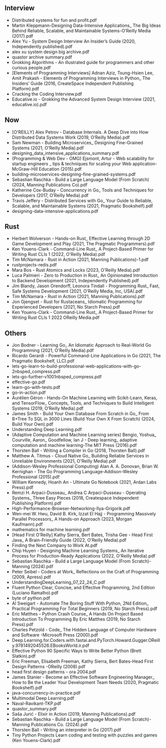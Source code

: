 ## Interview
- Distributed systems for fun and profit.pdf
- Martin Kleppmann-Designing Data-Intensive Applications_ The Big Ideas Behind Reliable, Scalable, and Maintainable Systems-O’Reilly Media (2017).pdf
- Alex Yu - System Design Interview An Insider’s Guide (2020, Independently published).pdf
- alex xu system design big archive.pdf
- quastor archive summary.pdf
- Grokking Algorithms - An illustrated guide for programmers and other curious people.pdf
- [Elements of Programming Interviews] Adnan Aziz, Tsung-Hsien Lee, Amit Prakash - Elements of Programming Interviews in Python_ The Insiders’ Guide (2016, CreateSpace Independent Publishing Platform).pdf
- Cracking the Coding Interview.pdf
- Educative.io - Grokking the Advanced System Design Interview (2021, educative.io).pdf

## Now
- [O'REILLY] Alex Petrov - Database Internals. A Deep Dive into How Distributed Data Systems Work (2019, O’Reilly Media).pdf
- Sam Newman - Building Microservices_ Designing Fine-Grained Systems (2021, O'Reilly Media).pdf
- designing_data_intensive_applications_summary.pdf
- (Programming & Web Dev - OMG) Ejsmont, Artur - Web scalability for startup engineers _ tips & techniques for scaling your Web application-McGraw-Hill Education (2015).pdf
- building-microservices-designing-fine-grained-systems.pdf
- Sebastian Raschka - Build a Large Language Model (From Scratch) (2024, Manning Publications Co).pdf
- Katherine Cox-Buday - Concurrency in Go_ Tools and Techniques for Developers (2017, O’Reilly Media).pdf
- Travis Jeffery - Distributed Services with Go_ Your Guide to Reliable, Scalable, and Maintainable Systems (2021, Pragmatic Bookshelf).pdf
- designing-data-intensive-applications.pdf


## Rust
- Herbert Wolverson - Hands-on Rust_ Effective Learning through 2D Game Development and Play (2021, The Pragmatic Programmers).pdf
- Ken Youens-Clark - Command-Line Rust_ A Project-Based Primer for Writing Rust CLIs 1 (2022, O'Reilly Media).pdf
- Tim McNamara - Rust in Action (2021, Manning Publications)-1.pdf
- rustprojects-redis.pdf
- Mara Bos - Rust Atomics and Locks (2023, O'Reilly Media).pdf
- Luca Palmieri - Zero to Production in Rust_ An Opinionated Introduction to Backend Development (2021, Independently Published).pdf
- Jim Blandy, Jason Orendorff, Leonora Tindall - Programming Rust_ Fast, Safe Systems Development (2021, O'Reilly Media, Inc, USA).pdf
- Tim McNamara - Rust in Action (2021, Manning Publications).pdf
- Jon Gjengset - Rust for Rustaceans_ Idiomatic Programming for Experienced Developers (2021, No Starch Press).pdf
- Ken Youens-Clark - Command-Line Rust_ A Project-Based Primer for Writing Rust CLIs 1 2022 OReilly Media.pdf

## Others
- Jon Bodner - Learning Go_ An Idiomatic Approach to Real-World Go Programming (2021, O'Reilly Media).pdf
- Ricardo Gerardi - Powerful Command-Line Applications in Go (2021, The Pragmatic Bookshelf, LLC).pdf
- lets-go-learn-to-build-professional-web-applications-with-go-2nbsped_compress.pdf
- lets-go-further-v1001nbsped_compress.pdf
- effective-go.pdf
- learn-go-with-tests.pdf
- go-in-action.pdf
- Aurélien Géron - Hands-On Machine Learning with Scikit-Learn, Keras, and TensorFlow_ Concepts, Tools, and Techniques to Build Intelligent Systems (2019, O’Reilly Media).pdf
- James Smith - Build Your Own Database From Scratch in Go_ From B+Tree To SQL in 3000 Lines (Build Your Own X From Scratch) (2024, Build Your Own).pdf
- Understanding Deep Learning.pdf
- (Adaptive Computation and Machine Learning series) Bengio, Yoshua_ Courville, Aaron_ Goodfellow, Ian J - Deep learning_ adaptive computation and machine learning-The MIT Press (2016).pdf
- Thorsten Ball - Writing a Compiler in Go (2018, Thorsten Ball).pdf
- Matthew A. Titmus - Cloud Native Go_ Building Reliable Services in Unreliable Environments (2021, O'Reilly Media).pdf
- (Addison-Wesley Professional Computing) Alan A. A. Donovan, Brian W. Kernighan - The Go Programming Language-Addison-Wesley Professional (2015).pdf
- William Kennedy, Hoanh An - Ultimate Go Notebook (2021, Ardan Labs Press).pdf
- Remzi H. Arpaci-Dusseau_ Andrea C Arpaci-Dusseau - Operating Systems_ Three Easy Pieces (2018, Createspace Independent Publishing Platform).pdf
- High-Performance-Browser-Networking-Ilya-Grigorik.pdf
- Wen-mei W. Hwu, David B. Kirk, Izzat El Hajj - Programming Massively Parallel Processors_ A Hands-on Approach (2023, Morgan Kaufmann).pdf
- mathematics for machine learning.pdf
- [Head First O’Reilly] Kathy Sierra, Bert Bates, Trisha Gee - Head First Java_ A Brain-Friendly Guide (2022, O'Reilly Media).pdf
- Finding the Next Company to Work At.pdf
- Chip Huyen - Designing Machine Learning Systems_ An Iterative Process for Production-Ready Applications (2022, O'Reilly Media).pdf
- Sebastian Raschka - Build a Large Language Model (From Scratch)-Manning (2024).pdf
- Peter Seibel - Coders at Work_ Reflections on the Craft of Programming (2009, Apress).pdf
- UnderstandingDeepLearning_07_22_24_C.pdf
- Fluent Python Clear, Concise, and Effective Programming, 2nd Edition (Luciano Ramalho).pdf
- byte of python.pdf
- Al Sweigart - Automate The Boring Stuff With Python, 2Nd Edition_ Practical Programming For Total Beginners (2019, No Starch Press).pdf
- Eric Matthes - Python Crash Course_ A Hands On Project Based Introduction To Programming By Eric Matthes (2019, No Starch Press).pdf
- Charles Petzold - Code_ The Hidden Language of Computer Hardware and Software -Microsoft Press (2000).pdf
- Deep.Learning.for.Coders.with.fastai.and.PyTorch.Howard.Gugger.OReilly.9781492045526.EBooksWorld.ir.pdf
- Effective Python 90 Specific Ways to Write Better Python (Brett Slatkin).pdf
- Eric Freeman, Elisabeth Freeman, Kathy Sierra, Bert Bates-Head First Design Patterns -OReilly (2008).pdf
- head first design patterns - ora 2004.pdf
- James Stanier - Become an Effective Software Engineering Manager_ How to Be the Leader Your Development Team Needs (2020, Pragmatic Bookshelf).pdf
- java-concurrency-in-practice.pdf
- Multimodal Deep Learning.pdf
- Naval-Ravikant-TKP.pdf
- quastor_summary.pdf
- Saša Jurić - Elixir in Action (2019, Manning Publications).pdf
- Sebastian Raschka - Build a Large Language Model (From Scratch)-Manning Publications Co. (2024).pdf
- Thorsten Ball - Writing an interpreter in Go (2017).pdf
- Tiny Python Projects Learn coding and testing with puzzles and games (Ken Youens-Clark).pdf